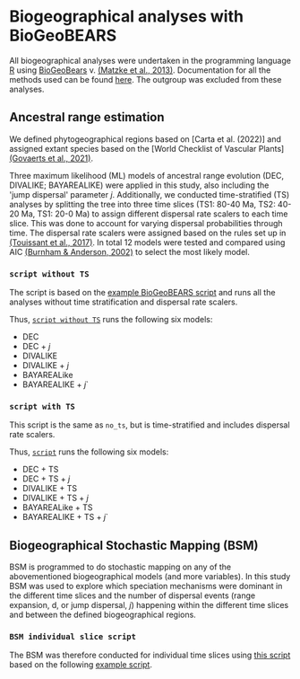 # **Biogeographical analyses with BioGeoBEARS**

All biogeographical analyses were undertaken in the programming language [R]() using  [BioGeoBears](https://github.com/nmatzke/BioGeoBEARS) v. [(Matzke et al., 2013)](). Documentation for all the methods used can be found [here](http://phylo.wikidot.com/biogeobears). The outgroup was excluded from these analyses.

## Ancestral range estimation

We defined phytogeographical regions based on [Carta et al. (2022)] and assigned extant species based on the [World Checklist of Vascular Plants] [(Govaerts et al., 2021)]().

Three maximum likelihood (ML) models of ancestral range evolution (DEC, DIVALIKE; BAYAREALIKE) were applied in this study, also including the 'jump dispersal' parameter _j_. Additionally, we conducted time-stratified (TS) analyses by splitting the tree into three time slices (TS1: 80-40 Ma, TS2: 40-20 Ma, TS1: 20-0 Ma) to assign different dispersal rate scalers to each time slice. This was done to account for varying dispersal probabilities through time. The dispersal rate scalers were assigned based on the rules set up in [(Touissant et al., 2017)](). In total 12 models were tested and compared using AIC [(Burnham & Anderson, 2002)]() to select the most likely model.

### `script without TS`

The script is based on the [example BioGeoBEARS script](http://phylo.wikidot.com/biogeobears#script) and runs all the analyses without time stratification and dispersal rate scalers.

Thus, [`script without TS`]() runs the following six models:
- DEC
- DEC + _j_
- DIVALIKE
- DIVALIKE + _j_
- BAYAREALike
- BAYAREALIKE + _j_`

### `script with TS`

This script is the same as `no_ts`, but is time-stratified and includes dispersal rate scalers.

Thus, [`script`]() runs the following six models:
- DEC + TS
- DEC + TS + _j_
- DIVALIKE + TS
- DIVALIKE + TS + _j_
- BAYAREALike + TS
- BAYAREALIKE + TS + _j_`

## Biogeographical Stochastic Mapping (BSM)

BSM is programmed to do stochastic mapping on any of the abovementioned biogeographical models (and more variables). In this study BSM was used to explore which speciation mechanisms were dominant in the different time slices and the number of dispersal events (range expansion, d, or jump dispersal, _j_) happening within the different time slices and between the defined biogeographical regions.

### `BSM individual slice script`

The BSM was therefore conducted for individual time slices using [this script]() based on the following [example script](http://phylo.wikidot.com/biogeographical-stochastic-mapping-example-script#BSM_script).
